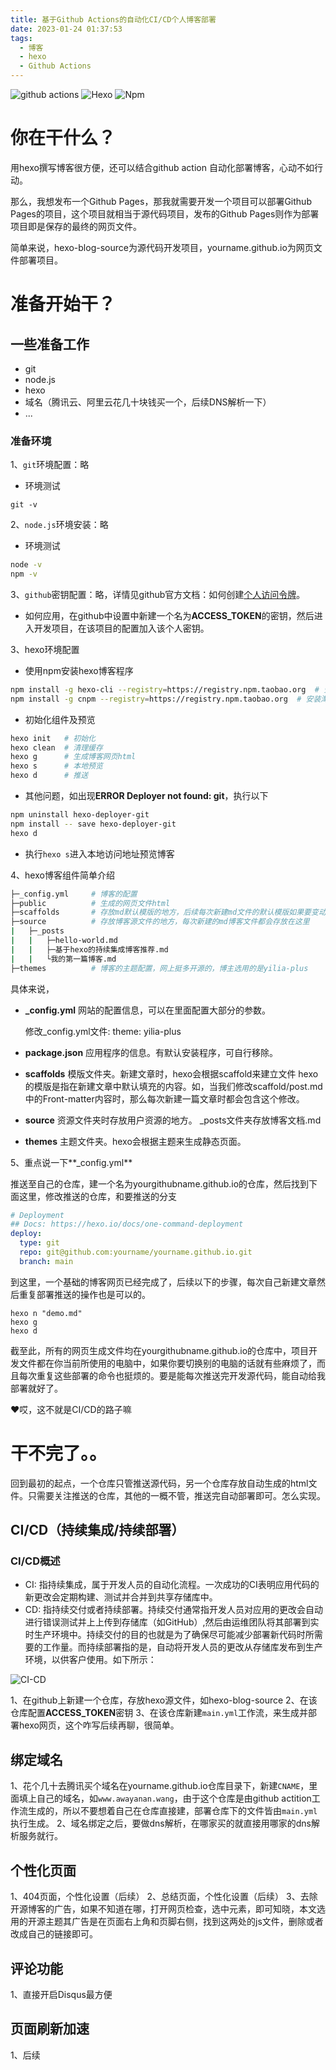 ```yaml
---
title: 基于Github Actions的自动化CI/CD个人博客部署
date: 2023-01-24 01:37:53
tags: 
  - 博客
  - hexo
  - Github Actions
---
```

<img alt="github actions" src="https://img.shields.io/badge/-Github_Actions-2088FF?style=flat-square&logo=github-actions&logoColor=white" /> <img alt="Hexo" src="https://img.shields.io/badge/-Hexo-2088FF?style=flat-square&logo=hexo&logoColor=white" /> <img alt="Npm" src="https://img.shields.io/badge/-Npm-2088FF?style=flat-square&logo=npm&logoColor=white" /> 

# 你在干什么？

用hexo撰写博客很方便，还可以结合github action 自动化部署博客，心动不如行动。

那么，我想发布一个Github Pages，那我就需要开发一个项目可以部署Github Pages的项目，这个项目就相当于源代码项目，发布的Github Pages则作为部署项目即是保存的最终的网页文件。

简单来说，hexo-blog-source为源代码开发项目，yourname.github.io为网页文件部署项目。


# 准备开始干？
## 一些准备工作
- git
- node.js
- hexo
- 域名（腾讯云、阿里云花几十块钱买一个，后续DNS解析一下）
- ...

### 准备环境
1、`git`环境配置：略
- 环境测试
```
git -v
```

2、`node.js`环境安装：略
- 环境测试
```bash
node -v
npm -v
```

3、`github`密钥配置：略，详情见github官方文档：如何创建[个人访问令牌](https://docs.github.com/en/authentication/keeping-your-account-and-data-secure/creating-a-personal-access-token)。

- 如何应用，在github中设置中新建一个名为**ACCESS_TOKEN**的密钥，然后进入开发项目，在该项目的配置加入该个人密钥。

3、hexo环境配置
- 使用npm安装hexo博客程序
```bash
npm install -g hexo-cli --registry=https://registry.npm.taobao.org  # 安装淘宝源npm
npm install -g cnpm --registry=https://registry.npm.taobao.org  # 安装淘宝源cnpm
```
- 初始化组件及预览
```bash
hexo init   # 初始化
hexo clean  # 清理缓存
hexo g      # 生成博客网页html
hexo s      # 本地预览
hexo d      # 推送
```
- 其他问题，如出现**ERROR Deployer not found: git**，执行以下
```bash
npm uninstall hexo-deployer-git
npm install -- save hexo-deployer-git
hexo d
```

- 执行`hexo s`进入本地访问地址预览博客

4、hexo博客组件简单介绍

```bash
├─_config.yml     # 博客的配置
├─public          # 生成的网页文件html
├─scaffolds       # 存放md默认模版的地方，后续每次新建md文件的默认模版如果要变动，修改post.md即可
├─source          # 存放博客源文件的地方，每次新建的md博客文件都会存放在这里
|   ├─_posts
|   |   ├─hello-world.md
|   |   ├─基于hexo的持续集成博客推荐.md
|   |   └我的第一篇博客.md
├─themes          # 博客的主题配置，网上挺多开源的，博主选用的是yilia-plus
```

具体来说，

- **_config.yml**
  网站的配置信息，可以在里面配置大部分的参数。

  修改_config.yml文件: theme: yilia-plus

- **package.json**
  应用程序的信息。有默认安装程序，可自行移除。

- **scaffolds**
  模版文件夹。新建文章时，hexo会根据scaffold来建立文件
  hexo的模版是指在新建文章中默认填充的内容。如，当我们修改scaffold/post.md中的Front-matter内容时，那么每次新建一篇文章时都会包含这个修改。

- **source**
  资源文件夹时存放用户资源的地方。
  _posts文件夹存放博客文档.md

- **themes**
  主题文件夹。hexo会根据主题来生成静态页面。

5、重点说一下**_config.yml**

推送至自己的仓库，建一个名为yourgithubname.github.io的仓库，然后找到下面这里，修改推送的仓库，和要推送的分支

```yaml
# Deployment
## Docs: https://hexo.io/docs/one-command-deployment
deploy:
  type: git
  repo: git@github.com:yourname/yourname.github.io.git
  branch: main
```

到这里，一个基础的博客网页已经完成了，后续以下的步骤，每次自己新建文章然后重复部署推送的操作也是可以的。

```
hexo n "demo.md"
hexo g
hexo d
```

截至此，所有的网页生成文件均在yourgithubname.github.io的仓库中，项目开发文件都在你当前所使用的电脑中，如果你要切换别的电脑的话就有些麻烦了，而且每次重复这些部署的命令也挺烦的。要是能每次推送完开发源代码，能自动给我部署就好了。

❤哎，这不就是CI/CD的路子嘛

# 干不完了。。
回到最初的起点，一个仓库只管推送源代码，另一个仓库存放自动生成的html文件。只需要关注推送的仓库，其他的一概不管，推送完自动部署即可。怎么实现。
## CI/CD（持续集成/持续部署）
### CI/CD概述
- CI: 指持续集成，属于开发人员的自动化流程。一次成功的CI表明应用代码的新更改会定期构建、测试并合并到共享存储库中。
- CD: 指持续交付或者持续部署。持续交付通常指开发人员对应用的更改会自动进行错误测试并上上传到存储库（如GitHub）,然后由运维团队将其部署到实时生产环境中。持续交付的目的也就是为了确保尽可能减少部署新代码时所需要的工作量。而持续部署指的是，自动将开发人员的更改从存储库发布到生产环境，以供客户使用。如下所示：

![](https://resources.github.com/assets/img/ci-cd/pipeline.png "CI-CD")


1、在github上新建一个仓库，存放hexo源文件，如hexo-blog-source
2、在该仓库配置**ACCESS_TOKEN**密钥
3、在该仓库新建`main.yml`工作流，来生成并部署hexo网页，这个咋写后续再聊，很简单。

## 绑定域名
1、花个几十去腾讯买个域名在yourname.github.io仓库目录下，新建`CNAME`，里面填上自己的域名，如`www.awayanan.wang`，由于这个仓库是由github actition工作流生成的，所以不要想着自己在仓库直接建，部署仓库下的文件皆由`main.yml`执行生成。
2、域名绑定之后，要做dns解析，在哪家买的就直接用哪家的dns解析服务就行。

## 个性化页面
1、404页面，个性化设置（后续）
2、总结页面，个性化设置（后续）
3、去除开源博客的广告，如果不知道在哪，打开网页检查，选中元素，即可知晓，本文选用的开源主题其广告是在页面右上角和页脚右侧，找到这两处的js文件，删除或者改成自己的链接即可。


## 评论功能
1、直接开启Disqus最方便


## 页面刷新加速
1、后续



